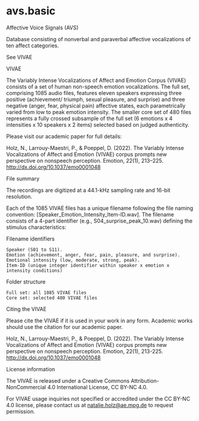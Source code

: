 # avs.basic
Affective Voice Signals (AVS)

Database consisting of nonverbal and paraverbal affective vocalizations of ten affect categories.

See VIVAE

VIVAE

The Variably Intense Vocalizations of Affect and Emotion Corpus (VIVAE) consists of a set of human non-speech emotion vocalizations. The full set, comprising 1085 audio files, features eleven speakers expressing three positive (achievement/ triumph, sexual pleasure, and surprise) and three negative (anger, fear, physical pain) affective states, each parametrically varied from low to peak emotion intensity. The smaller core set of 480 files represents a fully crossed subsample of the full set (6 emotions x 4 intensities x 10 speakers x 2 items) selected based on judged authenticity. 

 

Please visit our academic paper for full details: 

Holz, N., Larrouy-Maestri, P., & Poeppel, D. (2022). The Variably Intense Vocalizations of Affect and Emotion (VIVAE) corpus prompts new perspective on nonspeech perception. Emotion, 22(1), 213–225. http://dx.doi.org/10.1037/emo0001048  

 

File summary

The recordings are digitized at a 44.1-kHz sampling rate and 16-bit resolution.

Each of the 1085 VIVAE files has a unique filename following the file naming convention: [Speaker_Emotion_Intensity_Item-ID.wav]. The filename consists of a 4-part identifier (e.g., S04_surprise_peak_10.wav) defining the stimulus characteristics:

Filename identifiers 

    Speaker (S01 to S11).
    Emotion (achievement, anger, fear, pain, pleasure, and surprise).
    Emotional intensity (low, moderate, strong, peak).
    Item-ID (unique integer identifier within speaker x emotion x intensity conditions) 

Folder structure

    Full set: all 1085 VIVAE files
    Core set: selected 480 VIVAE files 

 

Citing the VIVAE

Please cite the VIVAE if it is used in your work in any form. Academic works should use the citation for our academic paper.

Holz, N., Larrouy-Maestri, P., & Poeppel, D. (2022). The Variably Intense Vocalizations of Affect and Emotion (VIVAE) corpus prompts new perspective on nonspeech perception. Emotion, 22(1), 213-225. http://dx.doi.org/10.1037/emo0001048 

 

License information

The VIVAE is released under a Creative Commons Attribution-NonCommercial 4.0 International License, CC BY-NC 4.0. 

For VIVAE usage inquiries not specified or accredited under the CC BY-NC 4.0 license, please contact us at natalie.holz@ae.mpg.de to request permission.
